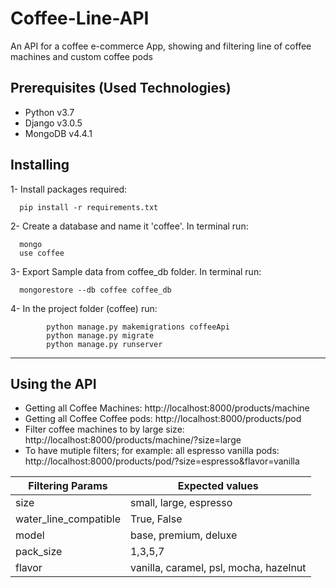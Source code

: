 # Coffee-Line-API
An API for a coffee e-commerce App, showing and filtering line of coffee machines and custom coffee pods


## Prerequisites (Used Technologies)

* Python v3.7
* Django v3.0.5
* MongoDB v4.4.1 


## Installing
1- Install packages required:
```
  pip install -r requirements.txt
```
2- Create a database and name it 'coffee'. In terminal run:
```
  mongo
  use coffee
```
3- Export Sample data from coffee_db folder. In terminal run:
```
  mongorestore --db coffee coffee_db
```

4- In the project folder (coffee) run:
```
		python manage.py makemigrations coffeeApi
		python manage.py migrate
		python manage.py runserver
```
***
## Using the API
* Getting all Coffee Machines:
http://localhost:8000/products/machine
* Getting all Coffee Coffee pods:
http://localhost:8000/products/pod
* Filter coffee machines to by large size:
http://localhost:8000/products/machine/?size=large
* To have mutiple filters; for example: all espresso vanilla pods:
http://localhost:8000/products/pod/?size=espresso&flavor=vanilla

Filtering Params | Expected values
------------ | -------------
size | small, large, espresso
water_line_compatible | True, False
model | base, premium, deluxe
pack_size | 1,3,5,7
flavor | vanilla, caramel, psl, mocha, hazelnut

